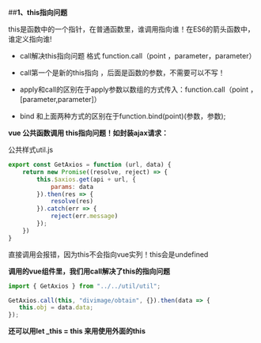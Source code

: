 ##**1、this指向问题**

this是函数中的一个指针，在普通函数里，谁调用指向谁！在ES6的箭头函数中，谁定义指向谁!

* call解决this指向问题    格式 function.call（point ，parameter，parameter）

* call第一个是新的this指向 ，后面是函数的参数，不需要可以不写！
* apply和call的区别在于apply参数以数组的方式传入：function.call（point ，[parameter,parameter]）
* bind 和上面两种方式的区别在于function.bind(point)(参数，参数);

**vue 公共函数调用 this指向问题！如封装ajax请求：**

公共样式util.js 

```js
export const GetAxios = function (url, data) {
    return new Promise((resolve, reject) => {
        this.$axios.get(api + url, {
            params: data
        }).then(res => {
            resolve(res)
        }).catch(err => {
            reject(err.message)
        });
    })
}
```

  直接调用会报错，因为this不会指向vue实列！this会是undefined

  **调用的vue组件里，我们用call解决了this的指向问题**

```js
import { GetAxios } from "../../util/util";

GetAxios.call(this, "divimage/obtain", {}).then(data => {
   this.obj = data.data;
});
```

**还可以用let _this = this 来用使用外面的this**

